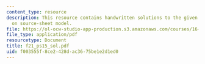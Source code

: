 ```yaml
---
content_type: resource
description: This resource contains handwritten solutions to the given problem set
  on source-sheet model.
file: https://ol-ocw-studio-app-production.s3.amazonaws.com/courses/16-01-unified-engineering-i-ii-iii-iv-fall-2005-spring-2006/f003555f8ce2428dac3675be1e2d1ed0_f21_ps15_sol.pdf
file_type: application/pdf
resourcetype: Document
title: f21_ps15_sol.pdf
uid: f003555f-8ce2-428d-ac36-75be1e2d1ed0
---
```

